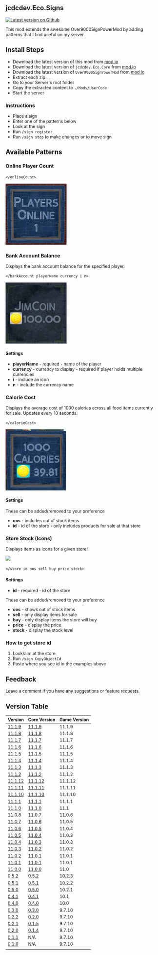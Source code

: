 ## jcdcdev.Eco.Signs

[![Latest version on Github](https://badgen.net/github/tag/jcdcdev/jcdcdev.Eco.Signs?color=3a93b4&label=Mod)](https://github.com/jcdcdev/jcdcdev.Eco.Signs/releases/latest)

This mod extends the awesome Over9000SignPowerMod by adding patterns that I find useful on my server.

## Install Steps

- Download the latest version of this mod from [mod.io](https://mod.io/g/eco/m/jcdcdevecosigns)
- Download the latest version of `jcdcdev.Eco.Core` from [mod.io](https://mod.io/g/eco/m/jcdcdevecocore)
- Download the latest version of `Over9000SignPowerMod` from [mod.io](https://mod.io/g/eco/m/over9000signpowermod)
- Extract each zip
- Go to your Server's root folder
- Copy the extracted content to `./Mods/UserCode`
- Start the server

### Instructions

- Place a sign
- Enter one of the patterns below
- Look at the sign
- Run `/sign register`
- Run `/sign stop` to make changes or to move sign

## Available Patterns

### Online Player Count

`</onlineCount>`

![onlineCount.png](https://github.com/jcdcdev/jcdcdev.Eco.Signs/blob/main/docs/screenshots/onlineCount.png?raw=true)

### Bank Account Balance

Displays the bank account balance for the specified player.

`</bankAccount playerName currency i n>`

![bankAccount.png](https://github.com/jcdcdev/jcdcdev.Eco.Signs/blob/main/docs/screenshots/bankAccount.png?raw=true)

#### Settings

- **playerName** - required - name of the player
- **currency** - currency to display - required if player holds multiple currencies
- **i** - include an icon
- **n** - include the currency name

### Calorie Cost

Displays the average cost of 1000 calories across all food items currently for sale. Updates every 10 seconds.

`</calorieCost>`

![calorieCount.png](https://github.com/jcdcdev/jcdcdev.Eco.Signs/blob/main/docs/screenshots/calorieCount.png?raw=true)

#### Settings

These can be added/removed to your preference

- **oos** - includes out of stock items
- **id** - id of the store - only includes products for sale at that store

### Store Stock (Icons)

Displays items as icons for a given store!

![](https://image.modcdn.io/members/2215/26012295/profile/store.gif)

`</store id oos sell buy price stock>`

#### Settings

- **id** - required - id of the store

These can be added/removed to your preference

- **oos** - shows out of stock items
- **sell** - only display items for sale
- **buy** - only display items the store will buy
- **price** - display the price
- **stock** - display the stock level

### How to get store id

1. Look/aim at the store
2. Run `/sign CopyObjectId`
3. Paste where you see id in the examples above

## Feedback

Leave a comment if you have any suggestions or feature requests.

## Version Table
| Version | Core Version | Game Version |
|-----|---------| -----------|
| [11.1.9](https://github.com/jcdcdev/jcdcdev.Eco.Signs/releases/tag/11.1.9) | [11.1.9](https://github.com/jcdcdev/jcdcdev.Eco.Core/releases/tag/11.1.9) | 11.1.9 |
| [11.1.8](https://github.com/jcdcdev/jcdcdev.Eco.Signs/releases/tag/11.1.8) | [11.1.8](https://github.com/jcdcdev/jcdcdev.Eco.Core/releases/tag/11.1.8) | 11.1.8 |
| [11.1.7](https://github.com/jcdcdev/jcdcdev.Eco.Signs/releases/tag/11.1.7) | [11.1.7](https://github.com/jcdcdev/jcdcdev.Eco.Core/releases/tag/11.1.7) | 11.1.7 |
| [11.1.6](https://github.com/jcdcdev/jcdcdev.Eco.Signs/releases/tag/11.1.6) | [11.1.6](https://github.com/jcdcdev/jcdcdev.Eco.Core/releases/tag/11.1.6) | 11.1.6 |
| [11.1.5](https://github.com/jcdcdev/jcdcdev.Eco.Signs/releases/tag/11.1.5) | [11.1.5](https://github.com/jcdcdev/jcdcdev.Eco.Core/releases/tag/11.1.5) | 11.1.5 |
| [11.1.4](https://github.com/jcdcdev/jcdcdev.Eco.Signs/releases/tag/11.1.4) | [11.1.4](https://github.com/jcdcdev/jcdcdev.Eco.Core/releases/tag/11.1.4) | 11.1.4 |
| [11.1.3](https://github.com/jcdcdev/jcdcdev.Eco.Signs/releases/tag/11.1.3) | [11.1.3](https://github.com/jcdcdev/jcdcdev.Eco.Core/releases/tag/11.1.3) | 11.1.3 |
| [11.1.2](https://github.com/jcdcdev/jcdcdev.Eco.Signs/releases/tag/11.1.2) | [11.1.2](https://github.com/jcdcdev/jcdcdev.Eco.Core/releases/tag/11.1.2) | 11.1.2 |
| [11.1.12](https://github.com/jcdcdev/jcdcdev.Eco.Signs/releases/tag/11.1.12) | [11.1.12](https://github.com/jcdcdev/jcdcdev.Eco.Core/releases/tag/11.1.12) | 11.1.12 |
| [11.1.11](https://github.com/jcdcdev/jcdcdev.Eco.Signs/releases/tag/11.1.11) | [11.1.11](https://github.com/jcdcdev/jcdcdev.Eco.Core/releases/tag/11.1.11) | 11.1.11 |
| [11.1.10](https://github.com/jcdcdev/jcdcdev.Eco.Signs/releases/tag/11.1.10) | [11.1.10](https://github.com/jcdcdev/jcdcdev.Eco.Core/releases/tag/11.1.10) | 11.1.10 |
| [11.1.1](https://github.com/jcdcdev/jcdcdev.Eco.Signs/releases/tag/11.1.1) | [11.1.1](https://github.com/jcdcdev/jcdcdev.Eco.Core/releases/tag/11.1.1) | 11.1.1 |
| [11.1.0](https://github.com/jcdcdev/jcdcdev.Eco.Signs/releases/tag/11.1.0) | [11.1.0](https://github.com/jcdcdev/jcdcdev.Eco.Core/releases/tag/11.1.0) | 11.1 |
| [11.0.8](https://github.com/jcdcdev/jcdcdev.Eco.Signs/releases/tag/11.0.8) | [11.0.7](https://github.com/jcdcdev/jcdcdev.Eco.Core/releases/tag/11.0.7) | 11.0.6 |
| [11.0.7](https://github.com/jcdcdev/jcdcdev.Eco.Signs/releases/tag/11.0.7) | [11.0.6](https://github.com/jcdcdev/jcdcdev.Eco.Core/releases/tag/11.0.6) | 11.0.5 |
| [11.0.6](https://github.com/jcdcdev/jcdcdev.Eco.Signs/releases/tag/11.0.6) | [11.0.5](https://github.com/jcdcdev/jcdcdev.Eco.Core/releases/tag/11.0.5) | 11.0.4 |
| [11.0.5](https://github.com/jcdcdev/jcdcdev.Eco.Signs/releases/tag/11.0.5) | [11.0.4](https://github.com/jcdcdev/jcdcdev.Eco.Core/releases/tag/11.0.4) | 11.0.3 |
| [11.0.4](https://github.com/jcdcdev/jcdcdev.Eco.Signs/releases/tag/11.0.4) | [11.0.3](https://github.com/jcdcdev/jcdcdev.Eco.Core/releases/tag/11.0.3) | 11.0.3 |
| [11.0.3](https://github.com/jcdcdev/jcdcdev.Eco.Signs/releases/tag/11.0.3) | [11.0.2](https://github.com/jcdcdev/jcdcdev.Eco.Core/releases/tag/11.0.2) | 11.0.2 |
| [11.0.2](https://github.com/jcdcdev/jcdcdev.Eco.Signs/releases/tag/11.0.2) | [11.0.1](https://github.com/jcdcdev/jcdcdev.Eco.Core/releases/tag/11.0.1) | 11.0.1 |
| [11.0.1](https://github.com/jcdcdev/jcdcdev.Eco.Signs/releases/tag/11.0.1) | [11.0.1](https://github.com/jcdcdev/jcdcdev.Eco.Core/releases/tag/11.0.1) | 11.0.1 |
| [11.0.0](https://github.com/jcdcdev/jcdcdev.Eco.Signs/releases/tag/11.0.0) | [11.0.0](https://github.com/jcdcdev/jcdcdev.Eco.Core/releases/tag/11.0.0) | 11.0 |
| [0.5.2](https://github.com/jcdcdev/jcdcdev.Eco.Signs/releases/tag/0.5.2) | [0.5.2](https://github.com/jcdcdev/jcdcdev.Eco.Core/releases/tag/0.5.2) | 10.2.3 |
| [0.5.1](https://github.com/jcdcdev/jcdcdev.Eco.Signs/releases/tag/0.5.1) | [0.5.1](https://github.com/jcdcdev/jcdcdev.Eco.Core/releases/tag/0.5.1) | 10.2.2 |
| [0.5.0](https://github.com/jcdcdev/jcdcdev.Eco.Signs/releases/tag/0.5.0) | [0.5.0](https://github.com/jcdcdev/jcdcdev.Eco.Core/releases/tag/0.5.0) | 10.2.1 |
| [0.4.1](https://github.com/jcdcdev/jcdcdev.Eco.Signs/releases/tag/0.4.1) | [0.4.1](https://github.com/jcdcdev/jcdcdev.Eco.Core/releases/tag/0.4.1) | 10.1 |
| [0.4.0](https://github.com/jcdcdev/jcdcdev.Eco.Signs/releases/tag/0.4.0) | [0.4.0](https://github.com/jcdcdev/jcdcdev.Eco.Core/releases/tag/0.4.0) | 10.0 |
| [0.3.0](https://github.com/jcdcdev/jcdcdev.Eco.Signs/releases/tag/0.3.0) | [0.3.0](https://github.com/jcdcdev/jcdcdev.Eco.Core/releases/tag/0.3.0) | 9.7.10 |
| [0.2.2](https://github.com/jcdcdev/jcdcdev.Eco.Signs/releases/tag/0.2.2) | [0.2.0](https://github.com/jcdcdev/jcdcdev.Eco.Core/releases/tag/0.2.0) | 9.7.10 |
| [0.2.1](https://github.com/jcdcdev/jcdcdev.Eco.Signs/releases/tag/0.2.1) | [0.1.5](https://github.com/jcdcdev/jcdcdev.Eco.Core/releases/tag/0.1.5) | 9.7.10 |
| [0.2.0](https://github.com/jcdcdev/jcdcdev.Eco.Signs/releases/tag/0.2.0) | [0.1.4](https://github.com/jcdcdev/jcdcdev.Eco.Core/releases/tag/0.1.4) | 9.7.10 |
| [0.1.1](https://github.com/jcdcdev/jcdcdev.Eco.Signs/releases/tag/0.1.1) | N/A | 9.7.10 |
| [0.1.0](https://github.com/jcdcdev/jcdcdev.Eco.Signs/releases/tag/0.1.0) | N/A | 9.7.10 |
| [](https://github.com/jcdcdev/jcdcdev.Eco.Signs/releases/tag/) | [](https://github.com/jcdcdev/jcdcdev.Eco.Core/releases/tag/) |  |
